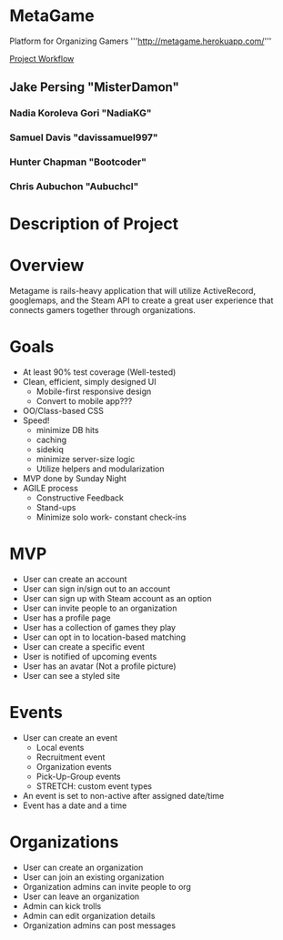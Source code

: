 MetaGame
========

Platform for Organizing Gamers
'''http://metagame.herokuapp.com/'''

[Project Workflow](https://github.com/fence-lizards-2014/MetaGame/blob/master/WorkFlow.md)

## Jake Persing 								"MisterDamon"
### Nadia Koroleva Gori 				"NadiaKG"
### Samuel Davis 								"davissamuel997"
### Hunter Chapman 							"Bootcoder"
### Chris Aubuchon 							"Aubuchcl"

Description of Project
======================

Overview
========
Metagame is rails-heavy application that will utilize ActiveRecord, googlemaps, and the Steam API to create a great user experience that connects gamers together through organizations. 

Goals
=====
* At least 90% test coverage (Well-tested)
* Clean, efficient, simply designed UI
	* Mobile-first responsive design
	* Convert to mobile app???
* OO/Class-based CSS
* Speed!
	* minimize DB hits
	* caching
	* sidekiq
	* minimize server-size logic
	* Utilize helpers and modularization
* MVP done by Sunday Night
* AGILE process
	* Constructive Feedback
	* Stand-ups
	* Minimize solo work- constant check-ins


MVP
===
* User can create an account
* User can sign in/sign out to an account
* User can sign up with Steam account as an option
* User can invite people to an organization
* User has a profile page
* User has a collection of games they play
* User can opt in to location-based matching
* User can create a specific event
* User is notified of upcoming events
* User has an avatar (Not a profile picture)
* User can see a styled site 

Events
======
* User can create an event
	* Local events
	* Recruitment event
	* Organization events
	* Pick-Up-Group events
	* STRETCH: custom event types
* An event is set to non-active after assigned date/time
* Event has a date and a time

Organizations
=============
* User can create an organization 
* User can join an existing organization
* Organization admins can invite people to org
* User can leave an organization
* Admin can kick trolls
* Admin can edit organization details
* Organization admins can post messages


